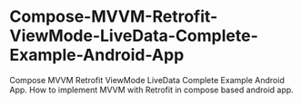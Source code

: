 # Compose-MVVM-Retrofit-ViewMode-LiveData-Complete-Example-Android-App
Compose MVVM Retrofit ViewMode LiveData Complete Example Android App. How to implement MVVM with Retrofit in compose based android app.
